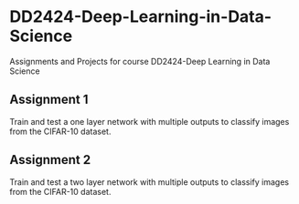 # DD2424-Deep-Learning-in-Data-Science
Assignments and Projects for course DD2424-Deep Learning in Data Science
## Assignment 1 
Train and test a one layer network with multiple outputs to classify images from the CIFAR-10 dataset.
## Assignment 2
Train and test a two layer network with multiple outputs to classify images from the CIFAR-10 dataset.